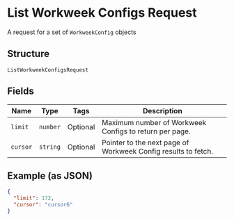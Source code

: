 
# List Workweek Configs Request

A request for a set of `WorkweekConfig` objects

## Structure

`ListWorkweekConfigsRequest`

## Fields

| Name | Type | Tags | Description |
|  --- | --- | --- | --- |
| `limit` | `number` | Optional | Maximum number of Workweek Configs to return per page. |
| `cursor` | `string` | Optional | Pointer to the next page of Workweek Config results to fetch. |

## Example (as JSON)

```json
{
  "limit": 172,
  "cursor": "cursor6"
}
```

